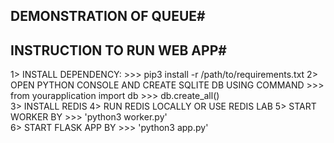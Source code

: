 ## DEMONSTRATION OF QUEUE#
## INSTRUCTION TO RUN WEB APP#
1> INSTALL DEPENDENCY: 
        >>> pip3 install -r /path/to/requirements.txt
2> OPEN PYTHON CONSOLE AND CREATE SQLITE DB USING COMMAND 
        >>> from yourapplication import db
        >>> db.create_all()    
3> INSTALL REDIS
4> RUN REDIS LOCALLY OR USE REDIS LAB
5> START WORKER BY
        >>> 'python3 worker.py'          
6> START FLASK APP BY
        >>> 'python3 app.py'          
